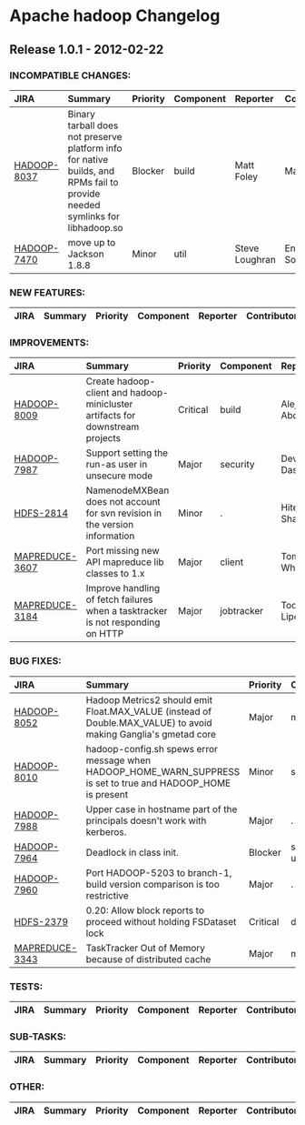 
<!---
# Licensed to the Apache Software Foundation (ASF) under one
# or more contributor license agreements.  See the NOTICE file
# distributed with this work for additional information
# regarding copyright ownership.  The ASF licenses this file
# to you under the Apache License, Version 2.0 (the
# "License"); you may not use this file except in compliance
# with the License.  You may obtain a copy of the License at
#
#     http://www.apache.org/licenses/LICENSE-2.0
#
# Unless required by applicable law or agreed to in writing, software
# distributed under the License is distributed on an "AS IS" BASIS,
# WITHOUT WARRANTIES OR CONDITIONS OF ANY KIND, either express or implied.
# See the License for the specific language governing permissions and
# limitations under the License.
-->
# Apache hadoop Changelog

## Release 1.0.1 - 2012-02-22

### INCOMPATIBLE CHANGES:

| JIRA | Summary | Priority | Component | Reporter | Contributor |
|:---- |:---- | :--- |:---- |:---- |:---- |
| [HADOOP-8037](https://issues.apache.org/jira/browse/HADOOP-8037) | Binary tarball does not preserve platform info for native builds, and RPMs fail to provide needed symlinks for libhadoop.so |  Blocker | build | Matt Foley | Matt Foley |
| [HADOOP-7470](https://issues.apache.org/jira/browse/HADOOP-7470) | move up to Jackson 1.8.8 |  Minor | util | Steve Loughran | Enis Soztutar |


### NEW FEATURES:

| JIRA | Summary | Priority | Component | Reporter | Contributor |
|:---- |:---- | :--- |:---- |:---- |:---- |


### IMPROVEMENTS:

| JIRA | Summary | Priority | Component | Reporter | Contributor |
|:---- |:---- | :--- |:---- |:---- |:---- |
| [HADOOP-8009](https://issues.apache.org/jira/browse/HADOOP-8009) | Create hadoop-client and hadoop-minicluster artifacts for downstream projects |  Critical | build | Alejandro Abdelnur | Alejandro Abdelnur |
| [HADOOP-7987](https://issues.apache.org/jira/browse/HADOOP-7987) | Support setting the run-as user in unsecure mode |  Major | security | Devaraj Das | Jitendra Nath Pandey |
| [HDFS-2814](https://issues.apache.org/jira/browse/HDFS-2814) | NamenodeMXBean does not account for svn revision in the version information |  Minor | . | Hitesh Shah | Hitesh Shah |
| [MAPREDUCE-3607](https://issues.apache.org/jira/browse/MAPREDUCE-3607) | Port missing new API mapreduce lib classes to 1.x |  Major | client | Tom White | Tom White |
| [MAPREDUCE-3184](https://issues.apache.org/jira/browse/MAPREDUCE-3184) | Improve handling of fetch failures when a tasktracker is not responding on HTTP |  Major | jobtracker | Todd Lipcon | Todd Lipcon |


### BUG FIXES:

| JIRA | Summary | Priority | Component | Reporter | Contributor |
|:---- |:---- | :--- |:---- |:---- |:---- |
| [HADOOP-8052](https://issues.apache.org/jira/browse/HADOOP-8052) | Hadoop Metrics2 should emit Float.MAX\_VALUE (instead of Double.MAX\_VALUE) to avoid making Ganglia's gmetad core |  Major | metrics | Varun Kapoor | Varun Kapoor |
| [HADOOP-8010](https://issues.apache.org/jira/browse/HADOOP-8010) | hadoop-config.sh spews error message when HADOOP\_HOME\_WARN\_SUPPRESS is set to true and HADOOP\_HOME is present |  Minor | scripts | Roman Shaposhnik | Roman Shaposhnik |
| [HADOOP-7988](https://issues.apache.org/jira/browse/HADOOP-7988) | Upper case in hostname part of the principals doesn't work with kerberos. |  Major | . | Jitendra Nath Pandey | Jitendra Nath Pandey |
| [HADOOP-7964](https://issues.apache.org/jira/browse/HADOOP-7964) | Deadlock in class init. |  Blocker | security, util | Kihwal Lee | Daryn Sharp |
| [HADOOP-7960](https://issues.apache.org/jira/browse/HADOOP-7960) | Port HADOOP-5203 to branch-1, build version comparison is too restrictive |  Major | . | Giridharan Kesavan | Matt Foley |
| [HDFS-2379](https://issues.apache.org/jira/browse/HDFS-2379) | 0.20: Allow block reports to proceed without holding FSDataset lock |  Critical | datanode | Todd Lipcon | Todd Lipcon |
| [MAPREDUCE-3343](https://issues.apache.org/jira/browse/MAPREDUCE-3343) | TaskTracker Out of Memory because of distributed cache |  Major | mrv1 | Ahmed Radwan | zhaoyunjiong |


### TESTS:

| JIRA | Summary | Priority | Component | Reporter | Contributor |
|:---- |:---- | :--- |:---- |:---- |:---- |


### SUB-TASKS:

| JIRA | Summary | Priority | Component | Reporter | Contributor |
|:---- |:---- | :--- |:---- |:---- |:---- |


### OTHER:

| JIRA | Summary | Priority | Component | Reporter | Contributor |
|:---- |:---- | :--- |:---- |:---- |:---- |


